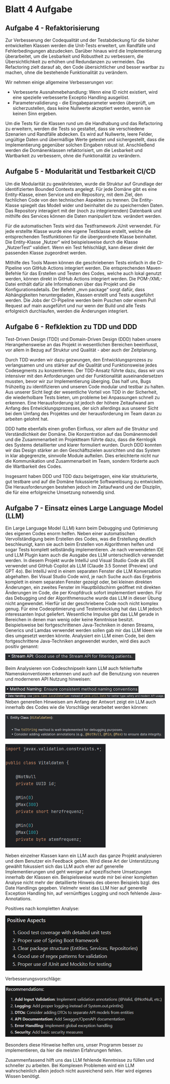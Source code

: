 Blatt 4 Aufgabe
================
Aufgabe 4 - Refaktorisierung
---------------------------
Zur Verbesserung der Codequalität und der Testabdeckung für die bisher entwickelten Klassen werden die Unit-Tests erweitert, um Randfälle und Fehlerbedingungen abzudecken. Darüber hinaus wird die Implementierung überarbeitet, um die Lesbarkeit und Robustheit zu verbessern, die Übersichtlichkeit zu erhöhen und Redundanzen zu vermeiden. Das Refactoring zielt darauf ab, den Code übersichtlicher und besser wartbar zu machen, ohne die bestehende Funktionalität zu verändern.

Wir nehmen einige allgemeine Verbesserungen vor:
- Verbesserte Ausnahmebehandlung: Wenn eine ID nicht existiert, wird eine spezielle verbesserte Exceptio Handling ausgelöst.
- Parametervalidierung - die Eingabeparameter werden überprüft, um sicherzustellen, dass keine Nullwerte akzeptiert werden, wenn sie keinen Sinn ergeben.

Um die Tests für die Klassen rund um die Handhabung und das Refactoring zu erweitern, werden die Tests so gestaltet, dass sie verschiedene Szenarien und Randfälle abdecken. Es wird auf Nullwerte, leere Felder, ungültige Daten und übermäßige Werte getestet und sichergestellt, dass die Implementierung gegenüber solchen Eingaben robust ist. Anschließend werden die Domänenklassen refaktorisiert, um die Lesbarkeit und Wartbarkeit zu verbessern, ohne die Funktionalität zu verändern.

Aufgabe 5 - Modularität und Testbarkeit CI/CD
--------------------------------------------

Um die Modularität zu gewährleisten, wurde die Struktur auf Grundlage der identifizierten Bounded Contexts angelegt. Für jede Domäne gibt es eine Entity-Klasse, einen Service und ein Repository, mit dem Ziel, den fachlichen Code von den technischen Aspekten zu trennen. Die Entity-Klasse spiegelt das Modell wider und beinhaltet die zu speichernden Daten. Das Repository interagiert mit der (noch zu integrierenden) Datenbank und mithilfe des Services können die Daten manipuliert bzw. verändert werden.

Für die automatischen Tests wird das Testframework JUnit verwendet. Für jede erstellte Klasse wurde eine eigene Testklasse erstellt, welche die entsprechenden Testfunktionen für die übergeordnete Klasse beinhaltet. Die Entity-Klasse „Nutzer“ wird beispielsweise durch die Klasse „NutzerTest“ validiert. Wenn ein Test fehlschlägt, kann dieser direkt der passenden Klasse zugeordnet werden.

Mithilfe des Tools Maven können die geschriebenen Tests einfach in die CI-Pipeline von GitHub Actions integriert werden. Die entsprechenden Maven-Befehle für das Erstellen und Testen des Codes, welche auch lokal genutzt werden, können direkt in GitHub Actions integriert werden. Die POM-/XML-Datei enthält dafür alle Informationen über das Projekt und die Konfigurationsdetails. Der Befehlt „mvn package“ sorgt dafür, dass Abhängigkeiten heruntergeladen, Klassen erstellt und Tests ausgeführt werden. Die Jobs der CI-Pipeline werden beim Puschen oder einem Pull Request auf main ausgeführt und nur wenn der Build und alle Tests erfolgreich durchlaufen, werden die Änderungen integriert.

Aufgabe 6 - Refklektion zu TDD und DDD
--------------------------------------

Test-Driven Design (TDD) und Domain-Driven Design (DDD) haben unsere Herangehensweise an das Projekt in wesentlichen Bereichen beeinflusst, vor allem in Bezug auf Struktur und Qualität - aber auch der Zeitplanung.

Durch TDD wurden wir dazu gezwungen, den Entwicklungsprozess zu verlangsamen und uns stärker auf die Qualität und Funktionsweise jedes Codesegments zu konzentrieren. Der TDD-Ansatz führte dazu, dass wir uns intensiver mit den Anforderungen und der Funktionalität auseinandersetzen mussten, bevor wir zur Implementierung überging. Das half uns, Bugs frühzeitig zu identifizieren und unseren Code modular und testbar zu halten. Aus unserer Sicht liegt der wesentliche Vorteil von TDD in der Sicherheit, die wiederholbare Tests bieten, um probleme bei Anpassungen schnell zu erkennen. Eine Herausforderung ist jedoch der höhere Zeitaufwand am Anfang des Entwicklungsprozesses, der sich allerdings aus unserer Sicht bei dem Umfang des Projektes und der herausforderung im Team daran zu arbeiten gelohnt hat.

DDD hatte ebenfalls einen großen Einfluss, vor allem auf die Struktur und Verständlichkeit der Domäne. Die Konzentration auf das Domänenmodell und die Zusammenarbeit im Projektteam führte dazu, dass die Kernlogik des Systems detaillierter und klarer formuliert wurden. Durch DDD konnten wir das Design stärker an den Geschäftszielen ausrichten und das System in klar abgegrenzte, sinnvolle Module aufteilen. Dies erleichterte nicht nur die Kommunikation und Zusammenarbeit im Team, sondern förderte auch die Wartbarkeit des Codes.

Insgesamt haben DDD und TDD dazu beigetragen, eine klar strukturierte, gut testbare und auf die Domäne fokussierte Softwarelösung zu entwickeln. Die Herausforderungen bestehen jedoch im Zeitaufwand und der Disziplin, die für eine erfolgreiche Umsetzung notwendig sind.

Aufgabe 7 - Einsatz eines Large Language Model (LLM)
---------------------------------------------------
Ein Large Language Model (LLM) kann beim Debugging und Optimierung des eigenen Codes enorm helfen. Neben einer automatischen Vervollständigung beim Erstellen des Codes, was die Erstellung deutlich beschleunigt, kann sie auch beim Erstellen von Algorithmen helfen und sogar Tests komplett selbständig implementieren.
Je nach verwendeten IDE und LLM Plugin kann auch die Ausgabe des LLM unterschiedlich verwendet werden. In diesem Projekt wurde IntelliJ und Visual Studio Code als IDE verwendet und GitHub Copilot als LLM (Claude 3.5 Sonnet (Preview) und GPT 4o). Bei IntelliJ wird in einem separaten Fenster die LLM Konversation abgehalten. Bei Visual Studio Code wird, je nach Suche auch das Ergebnis komplett in einem separaten Fenster gezeigt oder, bei kleinen direkten Änderungen, ein zweites Fenster im Hauptbildschirm geöffnet mit direkten Änderungen im Code, die per Knopfdruck sofort implementiert werden.
Für das Debugging und der Algorithmensuche wurde das LLM in dieser Übung nicht angewendet. Hierfür ist der geschriebene Code noch nicht komplex genug. Für eine Codeoptimierung und Testentwicklung hat das LLM jedoch interessanten Input geliefert. Wesentliche Impulse gibt das LLM gerade in Bereichen in denen man wenig oder keine Kenntnisse besitzt. Beispielsweise bei fortgeschrittenen Java-Techniken in denen Streams, Generics und Lamdas verwendet werden sollen gab mir das LLM Ideen wie dies umgesetzt werden könnte. Analysiert ein LLM einen Code, bei dem fortgeschrittene Java-Techniken angewendet wurden, wird dies auch positiv genannt:

![LLM_Stream.png](images%2FLLM_Stream.png)

Beim Analysieren von Codeschnipseln kann LLM auch fehlerhafte Namenskonventionen erkennen und auch auf die Benutzung von neueren und moderneren API Nutzung hinweisen:

![LLM_Name.png](images%2FLLM_Name.png)
![LLM_Date.png](images%2FLLM_Date.png)
Neben generellen Hinweisen am Anfang der Antwort zeigt ein LLM auch innerhalb des Codes wie die Vorschläge verarbeitet werden können:

![LLM_Entity.png](images%2FLLM_Entity.png)

![LLM_Vital.png](images%2FLLM_Vital.png)

Neben einzelner Klassen kann ein LLM auch das ganze Projekt analysieren und dem Benutzer ein Feedback geben. Wird diese Art der Unterstützung gewählt fokussiert sich das LLM auch eher auf generelle Implementierungen und geht weniger auf spezifischere Umsetzungen innerhalb der Klassen ein. Beispielsweise wurde mir bei einer kompletten Analyse nicht mehr der detaillierte Hinweis des oberen Beispiels bzgl. des Date Handlings gegeben. Vielmehr weist das LLM hier auf generelle Exception Handling hin, auf vernünftiges Logging und noch fehlende Java-Annotations.

Positives nach kompletten Analyse:

![LLM_Positiv.png](images%2FLLM_Positiv.png)

Verbesserungsvorschläge:

![LLM_Negativ.png](images%2FLLM_Negativ.png)

Besonders diese Hinweise helfen uns, unser Programm besser zu implementieren, da hier die meisten Erfahrungen fehlen.

Zusammenfassend hilft uns das LLM fehlende Kenntnisse zu füllen und schneller zu arbeiten. Bei Komplexen Problemen wird ein LLM wahrscheinlich allein jedoch nicht ausreichend sein. Hier wird eigenes Wissen benötigt. 